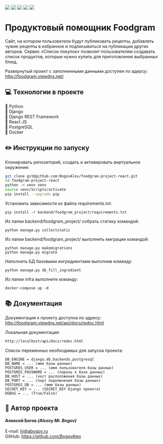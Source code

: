 ![](https://img.shields.io/badge/Python-3.8.7-blue) 
![](https://img.shields.io/badge/Django-3.2.13-green)
![](https://img.shields.io/badge/DjangoRestFramework-3.13.1-red)
![](https://badgen.net/badge/icon/postgresql?icon=postgresql&label)
![](https://github.com/BogovAlex/foodgram-project-react/actions/workflows/foodgram_workflow.yml/badge.svg)

# Продуктовый помощник Foodgram

Сайт, на котором пользователи будут публиковать рецепты, добавлять чужие рецепты в избранное и подписываться на публикации других авторов. Сервис «Список покупок» позволит пользователям создавать список продуктов, которые нужно купить для приготовления выбранных блюд.

Развернутый проект с заполненными данными доступен по адерсу: http://foodgram.viewdns.net/


## :computer: Технологии в проекте

:small_blue_diamond: Python <br>
:small_blue_diamond: Django <br>
:small_blue_diamond: Django REST Framework <br>
:small_blue_diamond: React JS <br>
:small_blue_diamond: PostgreSQL <br>
:small_blue_diamond: Docker <br>


## :pencil2: Инструкции по запуску

Клонировать репозиторий, создать и активировать виртуальное окружение:

```sh
git clone git@github.com:BogovAlex/foodgram-project-react.git
cd foodgram-project-react
python -m venv venv
source venv/Scripts/activate
pip install --upgrade pip
```

Установить зависимости из файла requirements.txt:

```
pip install -r backend/foodgram_project/requirements.txt
```


Из папки backend/foodgram_project/ собрать статику командой:

```
python manage.py collectstatic
```


Из папки backend/foodgram_project/ выполнить миграции командой:

```
python manage.py makemigrations
python manage.py migrate
```

Наполнить БД базовыми ингредиентами выполнив команду:

```
python manage.py db_fill_ingredient
```

Из папки infra выполните команду:

```
docker-compose up -d
```

## :books: Документация
Документация к проекту доступна по адресу: http://foodgram.viewdns.net/api/docs/redoc.html

Локальная документация:
```html
http://localhost/api/docs/redoc.html
```

Список переменных необходимых для запуска проекта:
```
DB_ENGINE = django.db.backends.postgresql
DB_NAME = ... (имя базы данных)
POSTGRES_USER = ... (имя пользователя базы данных)
POSTGRES_PASSWORD = ... (пароль к базе данных)
DB_HOST = ... (хост расположения базы данных)
DB_PORT = ... (порт подключения базы данных)
POSTGRES_DB = ... (имя базы данных)
SECRET_KEY = ... (SECRET_KEY Django проекта)
DEBUG = ... (True/False)
```

## :bust_in_silhouette: Автор проекта 
#### Алексей Богов _(Alexey Mi. Bogov)_
E-mail: hi@abogov.ru<br>
GitHub: https://github.com/BogovAlex
